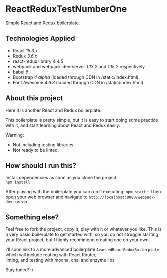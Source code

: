 # ReactReduxTestNumberOne

Simple React and Redux boilerplate.

## Technologies Applied
* React *15.3.x*
* Redux *3.6.x*
* react-redux library *4.4.5*
* webpack and webpack-dev-server *1.13.2* and *1.15.2* respectively
* babel *6*
* Bootstrap *4 alpha* (loaded through CDN in /static/index.html)
* Font Awesome *4.6.3* (loaded through CDN in /static/index.html)

## About this project
Here it is another React and Redux boilerplate.

This boilerplate is pretty simple,
but it is easy to start doing some practice with it,
and start learning about React and Redux easily.

Warning:
* Not including testing libraries  
* Not ready to be linted.

## How should I run this?
Install dependencies as soon as you clone the project:  
`npm install`

After playing with the boilerplate you can run it executing: `npm start` - Then open your web browser and navigate to `http://localhost:8080/webpack-dev-server`


## Something else?

Feel free to fork the project, copy it, play with it or whatever you like.
This is a very basic boilerplate to get started with, so you do not struggle
starting your React project, but I highly recommend creating one on your own.

I'll soon link to a more advanced boilerplate `AvancedReactReduxBoilerplate`
which will include routing with React Router,  
linting, and testing with mocha, chai and enzyme libs

Stay tuned! :)
